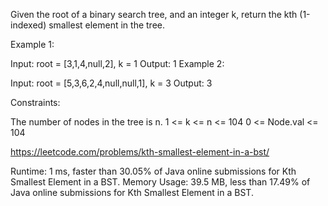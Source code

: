 Given the root of a binary search tree, and an integer k, return the kth (1-indexed) smallest element in the tree.

 

Example 1:


Input: root = [3,1,4,null,2], k = 1
Output: 1
Example 2:


Input: root = [5,3,6,2,4,null,null,1], k = 3
Output: 3
 

Constraints:

The number of nodes in the tree is n.
1 <= k <= n <= 104
0 <= Node.val <= 104

https://leetcode.com/problems/kth-smallest-element-in-a-bst/

Runtime: 1 ms, faster than 30.05% of Java online submissions for Kth Smallest Element in a BST.
Memory Usage: 39.5 MB, less than 17.49% of Java online submissions for Kth Smallest Element in a BST.
